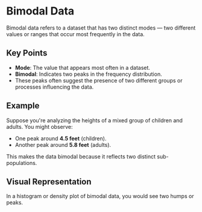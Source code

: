 # Bimodal Data

Bimodal data refers to a dataset that has two distinct modes — two different values or ranges that occur most frequently in the data.

## Key Points
- **Mode**: The value that appears most often in a dataset.
- **Bimodal**: Indicates two peaks in the frequency distribution.
- These peaks often suggest the presence of two different groups or processes influencing the data.

## Example
Suppose you're analyzing the heights of a mixed group of children and adults. You might observe:
- One peak around **4.5 feet** (children).
- Another peak around **5.8 feet** (adults).

This makes the data bimodal because it reflects two distinct sub-populations.

## Visual Representation
In a histogram or density plot of bimodal data, you would see two humps or peaks.

